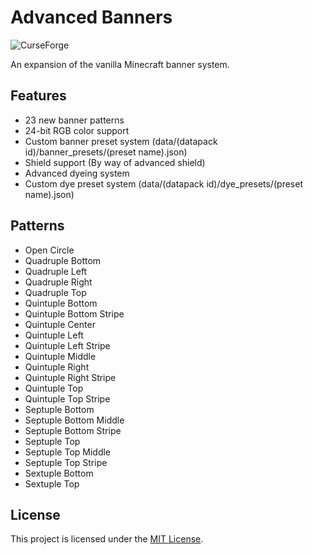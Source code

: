 # Advanced Banners
![CurseForge](https://cf.way2muchnoise.eu/title/892445.svg)

An expansion of the vanilla Minecraft banner system.

## Features
- 23 new banner patterns
- 24-bit RGB color support
- Custom banner preset system (data/(datapack id)/banner_presets/(preset name).json)
- Shield support (By way of advanced shield)
- Advanced dyeing system
- Custom dye preset system (data/(datapack id)/dye_presets/(preset name).json)

## Patterns
- Open Circle
- Quadruple Bottom
- Quadruple Left
- Quadruple Right
- Quadruple Top
- Quintuple Bottom
- Quintuple Bottom Stripe
- Quintuple Center
- Quintuple Left
- Quintuple Left Stripe
- Quintuple Middle
- Quintuple Right
- Quintuple Right Stripe
- Quintuple Top
- Quintuple Top Stripe
- Septuple Bottom
- Septuple Bottom Middle
- Septuple Bottom Stripe
- Septuple Top
- Septuple Top Middle
- Septuple Top Stripe
- Sextuple Bottom
- Sextuple Top

## License
This project is licensed under the [MIT License](./LICENSE).